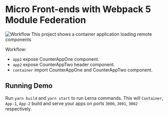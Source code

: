 # Micro Front-ends with Webpack 5 Module Federation

![Workflow](https://github.com/dwyl/repo-badges/blob/master/svg/build-passing.svg)
This project shows a container application loading remote components

Workflow:

- `app1` expose CounterAppOne component.
- `app2` expose CounterAppTwo header component.
- `container` import CounterAppOne and CounterAppTwo component.

## Running Demo

Run `yarn build` and `yarn start` to run Lerna commands. This will `Container`, `App-1`, `App-2` build and serve your apps on ports `3000`, `3001`, `3002` respectively.

